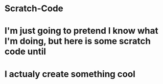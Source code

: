 # Scratch-Code

# I'm just going to pretend I know what I'm doing, but here is some scratch code until
# I actualy create something cool
